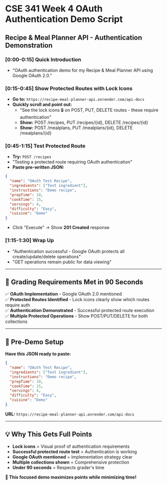 # CSE 341 Week 4 OAuth Authentication Demo Script

## Recipe & Meal Planner API - Authentication Demonstration

### **[0:00-0:15] Quick Introduction**

- "OAuth authentication demo for my Recipe & Meal Planner API using Google OAuth 2.0."

### **[0:15-0:45] Show Protected Routes with Lock Icons**

- **Go to:** `https://recipe-meal-planner-api.onrender.com/api-docs`
- **Quickly scroll and point out:**
  - "See the lock icons 🔒 on POST, PUT, DELETE routes - these require authentication"
  - **Show:** POST /recipes, PUT /recipes/{id}, DELETE /recipes/{id}
  - **Show:** POST /mealplans, PUT /mealplans/{id}, DELETE /mealplans/{id}

### **[0:45-1:15] Test Protected Route**

- **Try:** `POST /recipes`
- "Testing a protected route requiring OAuth authentication"
- **Paste pre-written JSON:**

```json
{
  "name": "OAuth Test Recipe",
  "ingredients": ["Test ingredient"],
  "instructions": "Demo recipe",
  "prepTime": 10,
  "cookTime": 15,
  "servings": 4,
  "difficulty": "Easy",
  "cuisine": "Demo"
}
```

- Click "Execute" → Show **201 Created** response

### **[1:15-1:30] Wrap Up**

- "Authentication successful - Google OAuth protects all create/update/delete operations"
- "GET operations remain public for data viewing"

---

## 🎯 **Grading Requirements Met in 90 Seconds**

✅ **OAuth Implementation** - Google OAuth 2.0 mentioned  
✅ **Protected Routes Identified** - Lock icons clearly show which routes require auth  
✅ **Authentication Demonstrated** - Successful protected route execution  
✅ **Multiple Protected Operations** - Show POST/PUT/DELETE for both collections

---

## 🚀 **Pre-Demo Setup**

**Have this JSON ready to paste:**

```json
{
  "name": "OAuth Test Recipe",
  "ingredients": ["Test ingredient"],
  "instructions": "Demo recipe",
  "prepTime": 10,
  "cookTime": 15,
  "servings": 4,
  "difficulty": "Easy",
  "cuisine": "Demo"
}
```

**URL:** `https://recipe-meal-planner-api.onrender.com/api-docs`

---

## 💡 **Why This Gets Full Points**

- **Lock icons** = Visual proof of authentication requirements
- **Successful protected route test** = Authentication is working
- **Google OAuth mentioned** = Implementation strategy clear
- **Multiple collections shown** = Comprehensive protection
- **Under 90 seconds** = Respects grader's time

**🎥 This focused demo maximizes points while minimizing time!**
